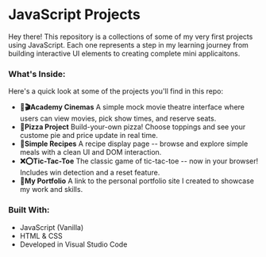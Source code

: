 # JavaScript Projects

Hey there!
This repository is a collections of some of my very first projects using JavaScript. Each one represents a step in my learning journey
from building interactive UI elements to creating complete mini applicaitons. 

### What's Inside: 
Here's a quick look at some of the projects you'll find in this repo:
- **🎫🎬Academy Cinemas**
  A simple mock movie theatre interface where users can view movies, pick show times, and reserve seats.
- **🍕Pizza Project**
  Build-your-own pizza! Choose toppings and see your custome pie and price update in real time.
- **🍴Simple Recipes**
  A recipe display page -- browse and explore simple meals with a clean UI and DOM interaction.
- **❌⭕Tic-Tac-Toe**
  The classic game of tic-tac-toe -- now in your browser! Includes win detection and a reset feature.
- **📓My Portfolio**
  A link to the personal portfolio site I created to showcase my work and skills.

### Built With:
- JavaScript (Vanilla)
- HTML & CSS
- Developed in Visual Studio Code
